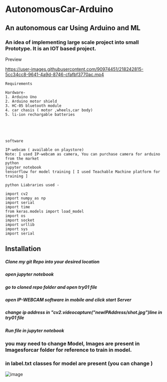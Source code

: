 # AutonomousCar-Arduino

## An autonomous car Using Arduino and ML

### An idea of implementing large scale project into small Prototype. It is an IOT based project.

Preview

https://user-images.githubusercontent.com/90974451/218242815-5cc34cc8-9641-4a9d-8746-cfafbf3770ac.mp4


```
Requirements

Hardware-
1. Arduino Uno
2. Arduino motor shield
3. HC-05 bluetooth module
4. car chasis ( motor ,wheels,car body)
5. li-ion rechargable batteries





software

IP-webcam ( available on playstore)
Note: I used IP-webcam as camera, You can purchase camera for arduino from the market
python
jupyter notebook
tensorflow for model training [ I used Teachable Machine platform for training ]

python Liabraries used - 

import cv2
import numpy as np
import serial
import time
from keras.models import load_model
import os
import socket 
import urllib
import sys
import serial

```


## Installation
##### Clone my git Repo into your desired location
##### open jupyter notebook 
##### go to cloned repo folder and open try01 file
##### open IP-WEBCAM software in mobile and click start Server
##### change ip address in "cv2.videocapture("newIPAddress/shot.jpg")line in try01 file
##### Run file in jupyter notebook

### you may need to change Model, Images are present in Imagesforcar folder for reference to train in model. 
### in label.txt classes for model are present (you can change )









![image](https://user-images.githubusercontent.com/90974451/233835664-034d4640-3537-4fb7-92e4-732bdf822b26.png)

